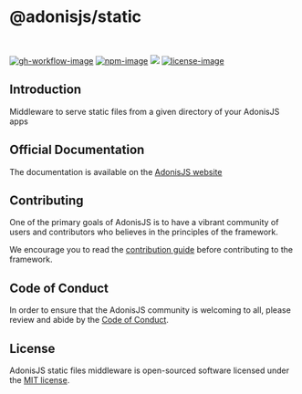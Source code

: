 # @adonisjs/static

<br />

[![gh-workflow-image]][gh-workflow-url] [![npm-image]][npm-url] ![][typescript-image] [![license-image]][license-url]

## Introduction

Middleware to serve static files from a given directory of your AdonisJS apps

## Official Documentation

The documentation is available on the [AdonisJS website](https://docs.adonisjs.com/guides/static-file-server)

## Contributing

One of the primary goals of AdonisJS is to have a vibrant community of users and contributors who believes in the principles of the framework.

We encourage you to read the [contribution guide](https://github.com/adonisjs/.github/blob/main/docs/CONTRIBUTING.md) before contributing to the framework.

## Code of Conduct

In order to ensure that the AdonisJS community is welcoming to all, please review and abide by the [Code of Conduct](https://github.com/adonisjs/.github/blob/main/docs/CODE_OF_CONDUCT.md).

## License

AdonisJS static files middleware is open-sourced software licensed under the [MIT license](LICENSE.md).

[gh-workflow-image]: https://img.shields.io/github/actions/workflow/status/adonisjs/static/checks.yml?style=for-the-badge
[gh-workflow-url]: https://github.com/adonisjs/static/actions/workflows/checks.yml 'Github action'
[npm-image]: https://img.shields.io/npm/v/@adonisjs/static/latest.svg?style=for-the-badge&logo=npm
[npm-url]: https://www.npmjs.com/package/@adonisjs/static/v/latest 'npm'
[typescript-image]: https://img.shields.io/badge/Typescript-294E80.svg?style=for-the-badge&logo=typescript
[license-url]: LICENSE.md
[license-image]: https://img.shields.io/github/license/adonisjs/static?style=for-the-badge
